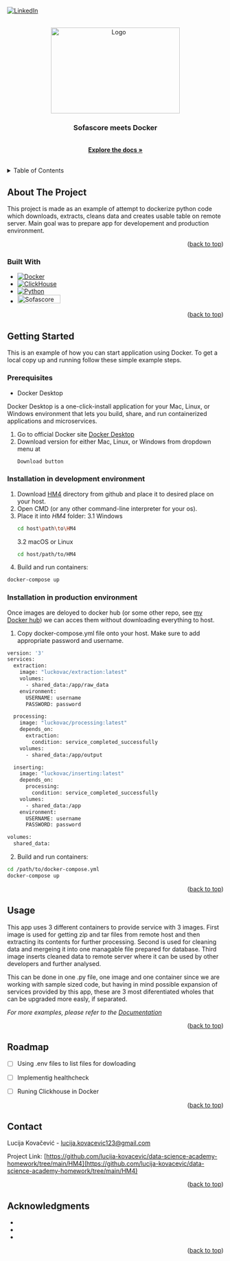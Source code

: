 <!-- Improved compatibility of back to top link: See: https://github.com/othneildrew/Best-README-Template/pull/73 -->
<a name="readme-top"></a>
<!--
*** Thanks for checking out the Best-README-Template. If you have a suggestion
*** that would make this better, please fork the repo and create a pull request
*** or simply open an issue with the tag "enhancement".
*** Don't forget to give the project a star!
*** Thanks again! Now go create something AMAZING! :D
-->



<!-- PROJECT SHIELDS -->
<!--
*** I'm using markdown "reference style" links for readability.
*** Reference links are enclosed in brackets [ ] instead of parentheses ( ).
*** See the bottom of this document for the declaration of the reference variables
*** for contributors-url, forks-url, etc. This is an optional, concise syntax you may use.
*** https://www.markdownguide.org/basic-syntax/#reference-style-links
-->
[![LinkedIn][linkedin-shield]][linkedin-url]



<!-- PROJECT LOGO -->
<br />
<div align="center">
  <a href="https://github.com/lucija-kovacevic/data-science-academy-homework/tree/main">
    <img src=https://karijere.fer.hr/wp-content/uploads/2023/01/hr-Academy-1920x1080-just-logo.png alt="Logo" width="300" height="200">
  </a>

<h3 align="center">Sofascore meets Docker</h3>

  <p align="center">
    <br />
    <a href="https://github.com/lucija-kovacevic/data-science-academy-homework/tree/main"><strong>Explore the docs »</strong></a>
    <br />
    <br />
  </p>
</div>



<!-- TABLE OF CONTENTS -->
<details>
  <summary>Table of Contents</summary>
  <ol>
    <li>
      <a href="#about-the-project">About The Project</a>
      <ul>
        <li><a href="#built-with">Built With</a></li>
      </ul>
    </li>
    <li>
      <a href="#getting-started">Getting Started</a>
      <ul>
        <li><a href="#prerequisites">Prerequisites</a></li>
        <li><a href="#installation">Installation</a></li>
      </ul>
    </li>
    <li><a href="#usage">Usage</a></li>
    <li><a href="#roadmap">Roadmap</a></li>
    <li><a href="#contact">Contact</a></li>

  </ol>
</details>



<!-- ABOUT THE PROJECT -->
## About The Project
This project is made as an example of attempt to dockerize python code which downloads, extracts, cleans data and creates usable table on remote server. Main goal was to prepare app for developement and production environment.

<p align="right">(<a href="#readme-top">back to top</a>)</p>



### Built With

* [![Docker](https://img.shields.io/badge/docker-2496ED?style=for-the-badge&logo=docker&logoColor=white)](https://www.docker.com/)
* [![ClickHouse](https://img.shields.io/badge/ClickHouse-FF6C37?style=for-the-badge&logo=clickhouse&logoColor=white)](https://clickhouse.tech/)
* [![Python](https://img.shields.io/badge/Python-3776AB?style=for-the-badge&logo=python&logoColor=white)](https://www.python.org/)
* [<img src="https://jobfair.fer.unizg.hr/api/i/clemrmu7o0011qp34c96q9f6j/full" alt="Sofascore" width="100" height="20"/>](https://www.sofascore.com/)





<p align="right">(<a href="#readme-top">back to top</a>)</p>



<!-- GETTING STARTED -->
## Getting Started

This is an example of how you can start application using Docker.
To get a local copy up and running follow these simple example steps.

### Prerequisites

* Docker Desktop

Docker Desktop is a one-click-install application for your Mac, Linux, or Windows environment that lets you build, share, and run containerized applications and microservices.

1. Go to official Docker site [Docker Desktop](https://www.docker.com/get-started/)
2. Download version for either Mac, Linux, or Windows from dropdown menu at 
   ```sh
   Download button
   ```

### Installation in development environment

1. Download [HM4](https://github.com/lucija-kovacevic/data-science-academy-homework/tree/main/HM4) directory from github and place it to desired place on your host.
2. Open CMD (or any other command-line interpreter for your os).
3. Place it into _HM4_ folder:
   3.1 Windows
   ```sh
   cd host\path\to\HM4
   ```
   3.2 macOS or Linux
    ```sh
   cd host/path/to/HM4
   ```
3. Build and run containers:
```sh
docker-compose up
```

### Installation in production environment
Once images are deloyed to docker hub (or some other repo, see [my Docker hub](https://hub.docker.com/u/luckovac)) we can acces them without downloading everything to host.

1. Copy docker-compose.yml file onto your host. Make sure to add appropriate password and username.
  ```sh
version: '3'
services:
    extraction:
      image: "luckovac/extraction:latest"
      volumes:
        - shared_data:/app/raw_data
      environment:
        USERNAME: username
        PASSWORD: password

    processing:
      image: "luckovac/processing:latest"
      depends_on: 
        extraction:
          condition: service_completed_successfully
      volumes:
        - shared_data:/app/output

    inserting:
      image: "luckovac/inserting:latest"
      depends_on: 
        processing:
          condition: service_completed_successfully
      volumes:
        - shared_data:/app
      environment:
        USERNAME: username
        PASSWORD: password

volumes:
    shared_data:

  ```
2. Build and run containers:
```sh
cd /path/to/docker-compose.yml
docker-compose up
```

<p align="right">(<a href="#readme-top">back to top</a>)</p>


<!-- USAGE EXAMPLES -->
## Usage

This app uses 3 different containers to provide service with 3 images. First image is used for getting zip and tar files from remote host and then extracting its contents for further processing. Second is used for cleaning data and mergeing it into one managable file prepared for database. Third image inserts cleaned data to remote server where it can be used by other developers and further analysed.

This can be done in one .py file, one image and one container since we are working with sample sized code, but having in mind possible expansion of services provided by this app, these are 3 most diferentiated wholes that can be upgraded more easly, if separated.


_For more examples, please refer to the [Documentation](https://github.com/lucija-kovacevic/data-science-academy-homework/tree/main/HM4)_

<p align="right">(<a href="#readme-top">back to top</a>)</p>



<!-- ROADMAP -->
## Roadmap

- [ ] Using .env files to list files for dowloading
- [ ] Implementig healthcheck
- [ ] Runing Clickhouse in Docker


<p align="right">(<a href="#readme-top">back to top</a>)</p>


<!-- CONTACT -->
## Contact

Lucija Kovačević - lucija.kovacevic123@gmail.com

Project Link: [https://github.com/lucija-kovacevic/data-science-academy-homework/tree/main/HM4](https://github.com/lucija-kovacevic/data-science-academy-homework/tree/main/HM4)

<p align="right">(<a href="#readme-top">back to top</a>)</p>



<!-- ACKNOWLEDGMENTS -->
## Acknowledgments

* []()
* []()
* []()

<p align="right">(<a href="#readme-top">back to top</a>)</p>



<!-- MARKDOWN LINKS & IMAGES -->
<!-- https://www.markdownguide.org/basic-syntax/#reference-style-links -->
[linkedin-shield]: https://img.shields.io/badge/-LinkedIn-black.svg?style=for-the-badge&logo=linkedin&colorB=555
[linkedin-url]: https://www.linkedin.com/in/lucija-kova%C4%8Devi%C4%87-178988223/

[product-screenshot]: images/screenshot.png




